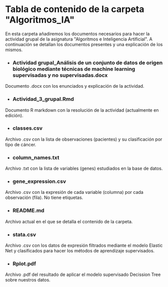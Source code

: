 # Tabla de contenido de la carpeta "Algoritmos_IA"

En esta carpeta añadiremos los documentos necesarios para hacer la actividad grupal de la asignatura "Algoritmos e Inteligencia Artificial".
A continuación se detallan los documentos presentes y una explicación de los mismos.

- ### Actividad grupal_Análisis de un conjunto de datos de origen biológico mediante técnicas de machine learning supervisadas y no supervisadas.docx

Documento .docx con los enunciados y explicación de la actividad.

- ### Actividad_3_grupal.Rmd

Documento R markdown con la resolución de la actividad (actualmente en edición).

- ### classes.csv

Archivo .csv con la lista de observaciones (pacientes) y su clasificación por tipo de cáncer.

- ### column_names.txt

Archivo .txt con la lista de variables (genes) estudiados en la base de datos.

- ### gene_expression.csv

Archivo .csv con la expresión de cada variable (columna) por cada observación (fila). No tiene etiquetas.

- ### README.md

Archivo actual en el que se detalla el contenido de la carpeta.

- ### stata.csv

Archivo .csv con los datos de expresión filtrados mediante el modelo Elastic Net y clasificados para hacer los métodos de aprendizaje supervisados.

- ### Rplot.pdf

Archivo .pdf del resultado de aplicar el modelo supervisado Decission Tree sobre nuestros datos.
